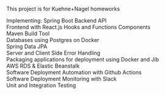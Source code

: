 This project is for Kuehne+Nagel homeworks

Implementing:
Spring Boot Backend API<br/>
Frontend with React.js Hooks and Functions Components<br/>
Maven Build Tool<br/>
Databases using Postgres on Docker<br/>
Spring Data JPA<br/>
Server and Client Side Error Handling<br/>
Packaging applications for deployment using Docker and Jib<br/>
AWS RDS & Elastic Beanstalk<br/>
Software Deployment Automation with Github Actions<br/>
Software Deployment Monitoring with Slack<br/>
Unit and Integration Testing<br/>
